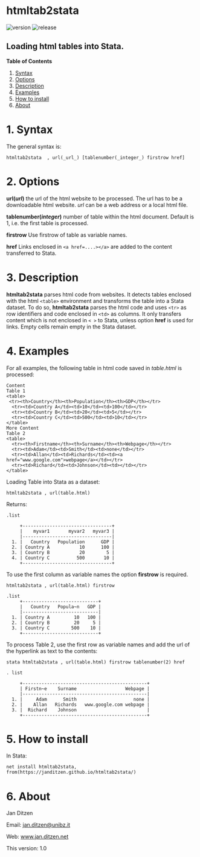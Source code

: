 # htmltab2stata 

![version](https://img.shields.io/github/v/release/janditzen/htmltab2stata) ![release](https://img.shields.io/github/release-date/janditzen/htmltab2stata)

## Loading html tables into Stata.

__Table of Contents__
1. [Syntax](#1-syntax)
2. [Options](#2-options)
3. [Description](#3-description)
4. [Examples](#4-examples)
5. [How to install](#5-how-to-install)
6. [About](#6-about)

# 1. Syntax

The general syntax is:
```
htmltab2stata  , url(_url_) [tablenumber(_integer_) firstrow href]
```

# 2. Options

**url(_url_)** the url of the html website to be processed. The url has to be a downloadable html website. _url_ can be a web address or a local html file.

**tablenumber(_integer_)** number of table within the html document. Default is 1, i.e. the first table is processed.

**firstrow** Use firstrow of table as variable names.

**href** Links enclosed in `<a href=....></a>` are added to the content transferred to Stata.

# 3. Description

**htmltab2stata** parses html code from websites. It detects tables enclosed with the html `<table>` environment and transforms the table into a Stata dataset. To do so, **htmltab2stata** parses the html code and uses `<tr>` as row identifiers and code enclosed in `<td>` as columns. It only transfers content which is not enclosed in `< >` to Stata, unless option **href** is used for links. Empty cells remain empty in the Stata dataset.

# 4. Examples

For all examples, the following table in html code saved in _table.html_ is processed:

```
Content
Table 1
<table>
 <tr><th>Country</th><th>Population</th><th>GDP</th></tr>
  <tr><td>Country A</td><td>10</td><td>100</td></tr>
  <tr><td>Country B</td><td>20</td><td>5</td></tr>
  <tr><td>Country C</td><td>500</td><td>10</td></tr>
</table>
More Content
Table 2
<table>
  <tr><th>Firstname</th><th>Surname</th><th>Webpage</th></tr>
  <tr><td>Adam</td><td>Smith</td><td>none</td></tr>
  <tr><td>Allan</td><td>Richards</td><td><a href="www.google.com">webpage</a></td></tr>
  <tr><td>Richard</td><td>Johnson</td><td></td></tr>
</table>
```

Loading Table into Stata as a dataset:

```
htmltab2stata , url(table.html)
```

Returns:

```
.list

     +---------------------------------+
     |    myvar1       myvar2   myvar3 |
     |---------------------------------|
  1. |   Country   Population      GDP |
  2. | Country A           10      100 |
  3. | Country B           20        5 |
  4. | Country C          500       10 |
     +---------------------------------+
```

To use the first column as variable names the option **firstrow** is required.

```
htmltab2stata , url(table.html) firstrow
```

```
.list
     +----------------------------+
     |   Country   Popula~n   GDP |
     |----------------------------|
  1. | Country A         10   100 |
  2. | Country B         20     5 |
  3. | Country C        500    10 |
     +----------------------------+
```

To process Table 2, use the first row as variable names and add the url of the hyperlink as text to the contents:

```
stata htmltab2stata , url(table.html) firstrow tablenumber(2) href
```

```
. list

     +----------------------------------------------+
     | Firstn~e    Surname                  Webpage |
     |----------------------------------------------|
  1. |     Adam      Smith                     none |
  2. |    Allan   Richards   www.google.com webpage |
  3. |  Richard    Johnson                          |
     +----------------------------------------------+
```

# 5. How to install

In Stata:

```
net install htmltab2stata, from(https://janditzen.github.io/htmltab2stata/)
```

# 6. About

Jan Ditzen

Email: jan.ditzen@unibz.it

Web: www.jan.ditzen.net

This version: 1.0
